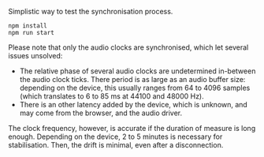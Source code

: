 Simplistic way to test the synchronisation process.

    npm install
    npm run start

Please note that only the audio clocks are synchronised, which let
several issues unsolved:

- The relative phase of several audio clocks are undetermined
  in-between the audio clock ticks. There period is as large as an
  audio buffer size: depending on the device, this usually ranges
  from 64 to 4096 samples (which translates to 6 to 85 ms at 44100 and
  48000 Hz).
- There is an other latency added by the device, which is unknown, and
  may come from the browser, and the audio driver.

The clock frequency, however, is accurate if the duration of measure
is long enough. Depending on the device, 2 to 5 minutes is necessary
for stabilisation. Then, the drift is minimal, even after a
disconnection.

